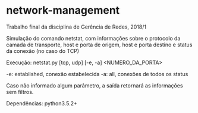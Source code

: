 # network-management
Trabalho final da disciplina de Gerência de Redes, 2018/1

Simulação do comando netstat, com informações sobre o protocolo da camada de transporte, host e porta de origem, host e porta destino e status da conexão (no caso do TCP)

Execução: netstat.py [tcp, udp] [-e, -a] <NUMERO_DA_PORTA>

-e: established, conexão estabelecida
-a: all, conexões de todos os status

Caso não informado algum parâmetro, a saída retornará as informações sem filtros.

Dependências: python3.5.2+
